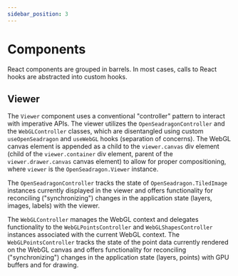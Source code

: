 ```yaml
---
sidebar_position: 3
---
```


# Components

React components are grouped in barrels. In most cases, calls to React hooks are abstracted into custom hooks.

## Viewer

The `Viewer` component uses a conventional "controller" pattern to interact with imperative APIs. The viewer utilizes the `OpenSeadragonController` and the `WebGLController` classes, which are disentangled using custom `useOpenSeadragon` and `useWebGL` hooks (separation of concerns). The WebGL canvas element is appended as a child to the `viewer.canvas` div element (child of the `viewer.container` div element, parent of the `viewer.drawer.canvas` canvas element) to allow for proper compositioning, where `viewer` is the `OpenSeadragon.Viewer` instance.

The `OpenSeadragonController` tracks the state of `OpenSeadragon.TiledImage` instances currently displayed in the viewer and offers functionality for reconciling ("synchronizing") changes in the application state (layers, images, labels) with the viewer.

The `WebGLController` manages the WebGL context and delegates functionality to the `WebGLPointsController` and `WebGLShapesController` instances associated with the current WebGL context. The `WebGLPointsController` tracks the state of the point data currently rendered on the WebGL canvas and offers functionality for reconciling ("synchronizing") changes in the application state (layers, points) with GPU buffers and for drawing.
